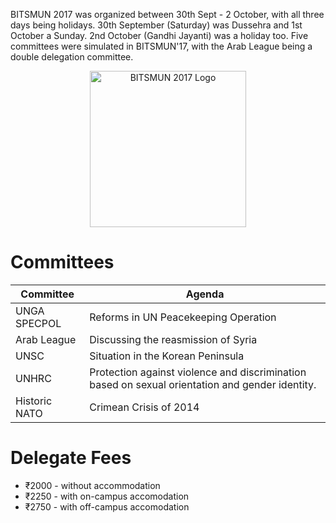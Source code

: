 <!-- TITLE: BITSMUN 2017 -->
<!-- SUBTITLE: The 2017 edition of BITSMUN -->

BITSMUN 2017 was organized between 30th Sept - 2 October, with all three days being holidays. 30th September (Saturday) was Dussehra and 1st October a Sunday. 2nd October (Gandhi Jayanti) was a holiday too. Five committees were simulated in BITSMUN'17, with the Arab League being a double delegation committee.

<center>
<img src="https://wiki.bits-hyd.org/uploads/bitsmun/bitsmun-2017.jpg" width = 250px alt="BITSMUN 2017 Logo">
</center>

# Committees
<center>

| Committee | Agenda |
|--|--|
| UNGA SPECPOL | Reforms in UN Peacekeeping Operation |
| Arab League | Discussing the reasmission of Syria |
| UNSC | Situation in the Korean Peninsula |
| UNHRC | Protection against violence and discrimination based on sexual orientation and gender identity. |
| Historic NATO | Crimean Crisis of 2014 |

</center>

# Delegate Fees
* ₹2000 - without accommodation
* ₹2250 - with on-campus accomodation
* ₹2750 - with off-campus accomodation


